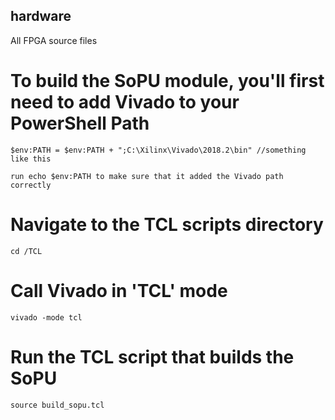 ## hardware
All FPGA source files 


# To build the SoPU module, you'll first need to add Vivado to your PowerShell Path
    $env:PATH = $env:PATH + ";C:\Xilinx\Vivado\2018.2\bin" //something like this

    run echo $env:PATH to make sure that it added the Vivado path correctly 

# Navigate to the TCL scripts directory 
    cd /TCL 

# Call Vivado in 'TCL' mode
    vivado -mode tcl

# Run the TCL script that builds the SoPU 
    source build_sopu.tcl 

